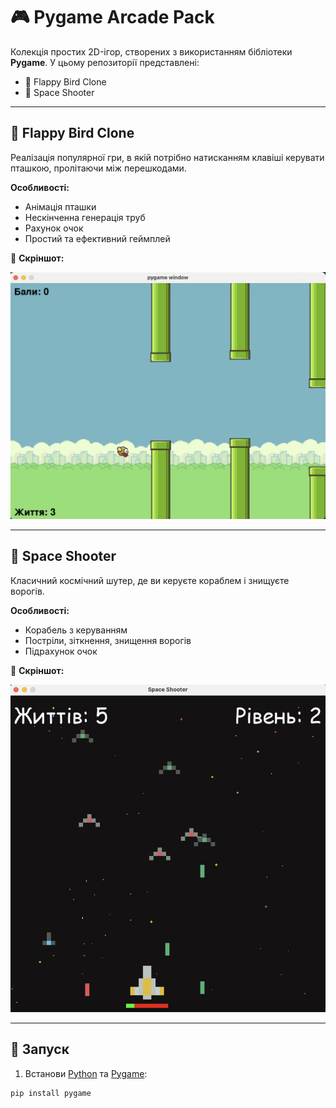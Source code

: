# 🎮 Pygame Arcade Pack

Колекція простих 2D-ігор, створених з використанням бібліотеки **Pygame**. У цьому репозиторії представлені:

- 🐤 Flappy Bird Clone
- 🚀 Space Shooter

---

## 🐤 Flappy Bird Clone

Реалізація популярної гри, в якій потрібно натисканням клавіші керувати пташкою, пролітаючи між перешкодами.

**Особливості:**
- Анімація пташки
- Нескінченна генерація труб
- Рахунок очок
- Простий та ефективний геймплей

📸 **Скріншот:**

![Flappy Bird Screenshot](/game1.png)

---

## 🚀 Space Shooter

Класичний космічний шутер, де ви керуєте кораблем і знищуєте ворогів.

**Особливості:**
- Корабель з керуванням
- Постріли, зіткнення, знищення ворогів
- Підрахунок очок

📸 **Скріншот:**

![Space Shooter Screenshot](game2.png)

---

## 🚀 Запуск

1. Встанови [Python](https://www.python.org/) та [Pygame](https://www.pygame.org/):

```bash
pip install pygame
